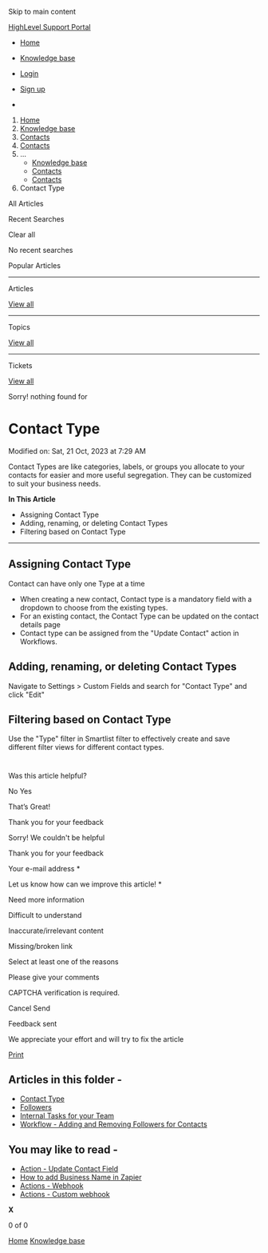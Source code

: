 Skip to main content

[ HighLevel Support Portal ](https://help.gohighlevel.com)

  * [ Home ](/support/home)
  * [ Knowledge base ](/support/solutions)

  * [Login](/support/login)
  * [Sign up](/support/signup)
  * 

  1. [Home](/support/home)
  2. [Knowledge base](/support/solutions)
  3. [Contacts](/support/solutions/155000000123)
  4. [Contacts](/support/solutions/folders/155000000198)
  5. ... 
     * [Knowledge base](/support/solutions)
     * [Contacts](/support/solutions/155000000123)
     * [Contacts](/support/solutions/folders/155000000198)
  6. Contact Type

All  Articles 

Recent Searches

Clear all

No recent searches

Popular Articles

* * *

Articles

[View all](/support/search/solutions)

* * *

Topics

[View all](/support/search/topics)

* * *

Tickets

[View all](/support/search/tickets)

Sorry! nothing found for   

# Contact Type

Modified on: Sat, 21 Oct, 2023 at 7:29 AM

Contact Types are like categories, labels, or groups you allocate to your contacts for easier and more useful segregation. They can be customized to suit your business needs.

**In This Article**

  * Assigning Contact Type
  * Adding, renaming, or deleting Contact Types
  * Filtering based on Contact Type

* * *

## Assigning Contact Type

Contact can have only one Type at a time

  * When creating a new contact, Contact type is a mandatory field with a dropdown to choose from the existing types.
  * For an existing contact, the Contact Type can be updated on the contact details page
  * Contact type can be assigned from the "Update Contact" action in Workflows.

## Adding, renaming, or deleting Contact Types

Navigate to Settings > Custom Fields and search for "Contact Type" and click "Edit"

## Filtering based on Contact Type

Use the "Type" filter in Smartlist filter to effectively create and save different filter views for different contact types.

#   

Was this article helpful?

No  Yes 

That’s Great!

Thank you for your feedback

Sorry! We couldn't be helpful

Thank you for your feedback

Your e-mail address *

Let us know how can we improve this article! *

Need more information 

Difficult to understand 

Inaccurate/irrelevant content 

Missing/broken link 

Select at least one of the reasons 

Please give your comments 

CAPTCHA verification is required. 

Cancel  Send 

Feedback sent

We appreciate your effort and will try to fix the article

[Print](javascript:print\(\))

## Articles in this folder -

  * [Contact Type](/support/solutions/articles/155000001302-contact-type)
  * [Followers](/support/solutions/articles/155000001362-followers)
  * [Internal Tasks for your Team](/support/solutions/articles/155000001703-internal-tasks-for-your-team)
  * [Workflow - Adding and Removing Followers for Contacts](/support/solutions/articles/155000002109-workflow-adding-and-removing-followers-for-contacts)

## You may like to read -

  * [Action - Update Contact Field](/support/solutions/articles/155000002688-action-update-contact-field)
  * [How to add Business Name in Zapier](/support/solutions/articles/48001164926-how-to-add-business-name-in-zapier)
  * [Actions - Webhook](/support/solutions/articles/155000003299-actions-webhook)
  * [Actions - Custom webhook](/support/solutions/articles/155000003305-actions-custom-webhook)

**X**

0 of 0 []()

[Home](/support/home) [Knowledge base](/support/solutions)
